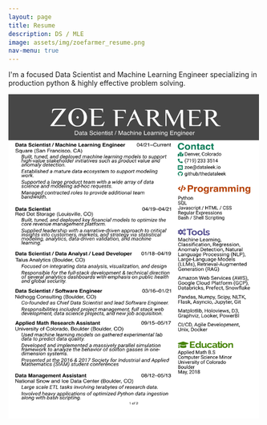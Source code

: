 ```yaml
---
layout: page
title: Resume
description: DS / MLE
image: assets/img/zoefarmer_resume.png
nav-menu: true
---
```


I'm a focused Data Scientist and Machine Learning Engineer specializing in production python & highly effective problem solving.

<img src="assets/img/zoefarmer_resume.png" style="width: 500px; height: auto;"/>
